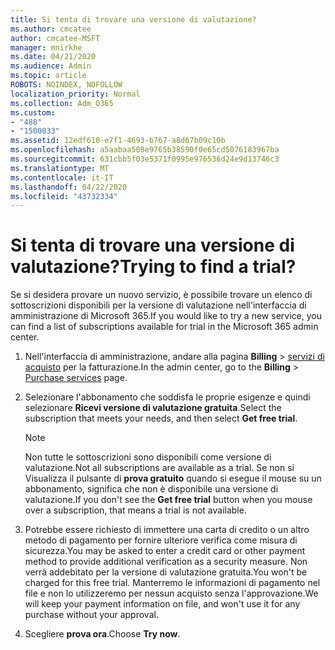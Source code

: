 ```yaml
---
title: Si tenta di trovare una versione di valutazione?
ms.author: cmcatee
author: cmcatee-MSFT
manager: mnirkhe
ms.date: 04/21/2020
ms.audience: Admin
ms.topic: article
ROBOTS: NOINDEX, NOFOLLOW
localization_priority: Normal
ms.collection: Adm_O365
ms.custom:
- "488"
- "1500033"
ms.assetid: 12edf610-e7f1-4693-b767-a8d67b09c10b
ms.openlocfilehash: a5aabaa508e9765b38590f0e65cd5076183967ba
ms.sourcegitcommit: 631cbb5f03e5371f0995e976536d24e9d13746c3
ms.translationtype: MT
ms.contentlocale: it-IT
ms.lasthandoff: 04/22/2020
ms.locfileid: "43732334"
---
```

# <a name="trying-to-find-a-trial"></a><span data-ttu-id="577c8-102">Si tenta di trovare una versione di valutazione?</span><span class="sxs-lookup"><span data-stu-id="577c8-102">Trying to find a trial?</span></span>

<span data-ttu-id="577c8-103">Se si desidera provare un nuovo servizio, è possibile trovare un elenco di sottoscrizioni disponibili per la versione di valutazione nell'interfaccia di amministrazione di Microsoft 365.</span><span class="sxs-lookup"><span data-stu-id="577c8-103">If you would like to try a new service, you can find a list of subscriptions available for trial in the Microsoft 365 admin center.</span></span>
  
1. <span data-ttu-id="577c8-104">Nell'interfaccia di amministrazione, andare alla pagina **Billing** \> [servizi di acquisto](https://go.microsoft.com/fwlink/p/?linkid=868433) per la fatturazione.</span><span class="sxs-lookup"><span data-stu-id="577c8-104">In the admin center, go to the **Billing** \> [Purchase services](https://go.microsoft.com/fwlink/p/?linkid=868433) page.</span></span>

2. <span data-ttu-id="577c8-105">Selezionare l'abbonamento che soddisfa le proprie esigenze e quindi selezionare **Ricevi versione di valutazione gratuita**.</span><span class="sxs-lookup"><span data-stu-id="577c8-105">Select the subscription that meets your needs, and then select  **Get free trial**.</span></span>

    > [!NOTE]
    > <span data-ttu-id="577c8-106">Non tutte le sottoscrizioni sono disponibili come versione di valutazione.</span><span class="sxs-lookup"><span data-stu-id="577c8-106">Not all subscriptions are available as a trial.</span></span> <span data-ttu-id="577c8-107">Se non si Visualizza il pulsante di **prova gratuito** quando si esegue il mouse su un abbonamento, significa che non è disponibile una versione di valutazione.</span><span class="sxs-lookup"><span data-stu-id="577c8-107">If you don't see the **Get free trial** button when you mouse over a subscription, that means a trial is not available.</span></span>
  
3. <span data-ttu-id="577c8-108">Potrebbe essere richiesto di immettere una carta di credito o un altro metodo di pagamento per fornire ulteriore verifica come misura di sicurezza.</span><span class="sxs-lookup"><span data-stu-id="577c8-108">You may be asked to enter a credit card or other payment method to provide additional verification as a security measure.</span></span> <span data-ttu-id="577c8-109">Non verrà addebitato per la versione di valutazione gratuita.</span><span class="sxs-lookup"><span data-stu-id="577c8-109">You won't be charged for this free trial.</span></span> <span data-ttu-id="577c8-110">Manterremo le informazioni di pagamento nel file e non lo utilizzeremo per nessun acquisto senza l'approvazione.</span><span class="sxs-lookup"><span data-stu-id="577c8-110">We will keep your payment information on file, and won't use it for any purchase without your approval.</span></span>

4. <span data-ttu-id="577c8-111">Scegliere **prova ora**.</span><span class="sxs-lookup"><span data-stu-id="577c8-111">Choose **Try now**.</span></span>